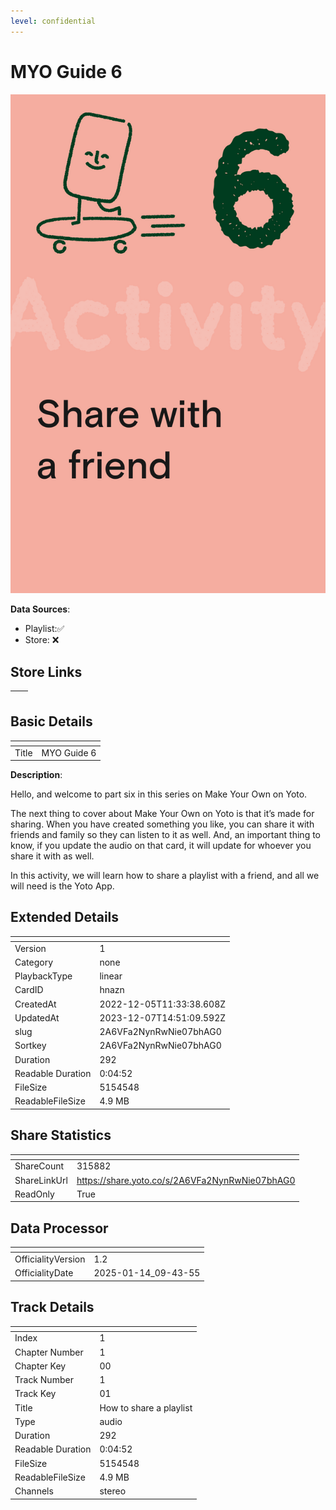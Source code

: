 ```yaml
---
level: confidential
---
```

# MYO Guide 6

![card_[hnazn].png](../../img/cards/card_[hnazn].png)

**Data Sources**: 

- Playlist:✅
- Store: ❌


## Store Links

| <!-- --> | <!-- --> |
| - | - |


## Basic Details

| <!-- --> | <!-- --> |
| - | - |
| Title | MYO Guide 6 |

**Description**:

Hello, and welcome to part six in this series on Make Your Own on Yoto. 

The next thing to cover about Make Your Own on Yoto is that it’s made for sharing. When you have created something you like, you can share it with friends and family so they can listen to it as well. And, an important thing to know, if you update the audio on that card, it will update for whoever you share it with as well.

In this activity, we will learn how to share a playlist with a friend, and all we will need is the Yoto App.


## Extended Details

| <!-- --> | <!-- --> |
| - | - |
| Version | 1 |
| Category | none |
| PlaybackType | linear |
| CardID | hnazn |
| CreatedAt | 2022-12-05T11:33:38.608Z |
| UpdatedAt | 2023-12-07T14:51:09.592Z |
| slug | 2A6VFa2NynRwNie07bhAG0 |
| Sortkey | 2A6VFa2NynRwNie07bhAG0 |
| Duration | 292 |
| Readable Duration | 0:04:52 |
| FileSize | 5154548 |
| ReadableFileSize | 4.9 MB |


## Share Statistics

| <!-- --> | <!-- --> |
| - | - |
| ShareCount | 315882 |
| ShareLinkUrl | https://share.yoto.co/s/2A6VFa2NynRwNie07bhAG0 |
| ReadOnly | True |


## Data Processor

| <!-- --> | <!-- --> |
| - | - |
| OfficialityVersion | 1.2
| OfficialityDate | 2025-01-14_09-43-55


## Track Details

| <!-- --> | <!-- --> |
| - | - |
| Index | 1 |
| Chapter Number | 1 |
| Chapter Key | 00 |
| Track Number | 1 |
| Track Key | 01 |
| Title | How to share a playlist |
| Type | audio |
| Duration | 292 |
| Readable Duration | 0:04:52 |
| FileSize | 5154548 |
| ReadableFileSize | 4.9 MB |
| Channels | stereo |

